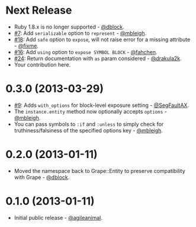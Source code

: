 Next Release
============
* Ruby 1.8.x is no longer supported - [@dblock](https://github.com/dblock).
* [#7](https://github.com/intridea/grape-entity/issues/7): Add `serializable` option to `represent` - [@mbleigh](https://github.com/mbleigh).
* [#18](https://github.com/intridea/grape-entity/pull/18): Add `safe` option to `expose`, will not raise error for a missing attribute - [@fixme](https://github.com/fixme).
* [#16](https://github.com/intridea/grape-entity/pull/16): Add `using` option to `expose SYMBOL BLOCK` - [@fahchen](https://github.com/fahchen).
* [#24](https://github.com/intridea/grape-entity/pull/24): Return documentation with `as` param considered - [@drakula2k](https://github.com/drakula2k).
* Your contribution here.

0.3.0 (2013-03-29)
==================

* [#9](https://github.com/intridea/grape-entity/pull/9): Adds `with_options` for block-level exposure setting - [@SegFaultAX](https://github.com/SegFaultAX).
* The `instance.entity` method now optionally accepts `options` - [@mbleigh](https://github.com/mbleigh).
* You can pass symbols to `:if` and `:unless` to simply check for truthiness/falsiness of the specified options key - [@mbleigh](https://github.com/mbleigh).

0.2.0 (2013-01-11)
==================

* Moved the namespace back to Grape::Entity to preserve compatibility with Grape - [@dblock](https://github.com/dblock).

0.1.0 (2013-01-11)
==================

* Initial public release - [@agileanimal](https://github.com/agileanimal).

